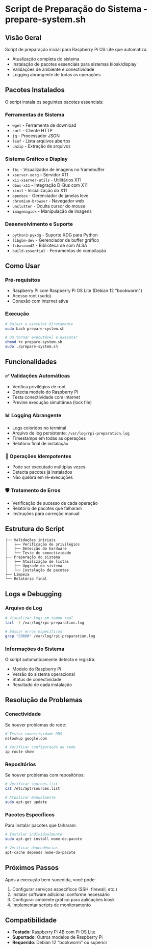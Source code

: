 # Script de Preparação do Sistema - prepare-system.sh

## Visão Geral

Script de preparação inicial para Raspberry Pi OS Lite que automatiza:

- Atualização completa do sistema
- Instalação de pacotes essenciais para sistemas kiosk/display
- Validações de ambiente e conectividade
- Logging abrangente de todas as operações

## Pacotes Instalados

O script instala os seguintes pacotes essenciais:

### Ferramentas de Sistema

- `wget` - Ferramenta de download
- `curl` - Cliente HTTP
- `jq` - Processador JSON
- `lsof` - Lista arquivos abertos
- `unzip` - Extração de arquivos

### Sistema Gráfico e Display

- `fbi` - Visualizador de imagens no framebuffer
- `xserver-xorg` - Servidor X11
- `x11-xserver-utils` - Utilitários X11
- `dbus-x11` - Integração D-Bus com X11
- `xinit` - Inicialização do X11
- `openbox` - Gerenciador de janelas leve
- `chromium-browser` - Navegador web
- `unclutter` - Oculta cursor do mouse
- `imagemagick` - Manipulação de imagens

### Desenvolvimento e Suporte

- `python3-pyxdg` - Suporte XDG para Python
- `libgbm-dev` - Gerenciador de buffer gráfico
- `libasound2` - Biblioteca de som ALSA
- `build-essential` - Ferramentas de compilação

## Como Usar

### Pré-requisitos

- Raspberry Pi com Raspberry Pi OS Lite (Debian 12 "bookworm")
- Acesso root (sudo)
- Conexão com internet ativa

### Execução

```bash
# Baixar e executar diretamente
sudo bash prepare-system.sh

# Ou tornar executável e executar
chmod +x prepare-system.sh
sudo ./prepare-system.sh
```

## Funcionalidades

### ✅ Validações Automáticas

- Verifica privilégios de root
- Detecta modelo do Raspberry Pi
- Testa conectividade com internet
- Previne execução simultânea (lock file)

### 📊 Logging Abrangente

- Logs coloridos no terminal
- Arquivo de log persistente: `/var/log/rpi-preparation.log`
- Timestamps em todas as operações
- Relatório final de instalação

### 🔄 Operações Idempotentes

- Pode ser executado múltiplas vezes
- Detecta pacotes já instalados
- Não quebra em re-execuções

### 🛡️ Tratamento de Erros

- Verificação de sucesso de cada operação
- Relatório de pacotes que falharam
- Instruções para correção manual

## Estrutura do Script

```
├── Validações iniciais
│   ├── Verificação de privilégios
│   ├── Detecção do hardware
│   └── Teste de conectividade
├── Preparação do sistema
│   ├── Atualização de listas
│   ├── Upgrade do sistema
│   └── Instalação de pacotes
├── Limpeza
└── Relatório final
```

## Logs e Debugging

### Arquivo de Log

```bash
# Visualizar logs em tempo real
tail -f /var/log/rpi-preparation.log

# Buscar erros específicos
grep "ERROR" /var/log/rpi-preparation.log
```

### Informações do Sistema

O script automaticamente detecta e registra:

- Modelo do Raspberry Pi
- Versão do sistema operacional
- Status de conectividade
- Resultado de cada instalação

## Resolução de Problemas

### Conectividade

Se houver problemas de rede:

```bash
# Testar conectividade DNS
nslookup google.com

# Verificar configuração de rede
ip route show
```

### Repositórios

Se houver problemas com repositórios:

```bash
# Verificar sources.list
cat /etc/apt/sources.list

# Atualizar manualmente
sudo apt-get update
```

### Pacotes Específicos

Para instalar pacotes que falharam:

```bash
# Instalar individualmente
sudo apt-get install nome-do-pacote

# Verificar dependências
apt-cache depends nome-do-pacote
```

## Próximos Passos

Após a execução bem-sucedida, você pode:

1. Configurar serviços específicos (SSH, firewall, etc.)
2. Instalar software adicional conforme necessário
3. Configurar ambiente gráfico para aplicações kiosk
4. Implementar scripts de monitoramento

## Compatibilidade

- **Testado**: Raspberry Pi 4B com Pi OS Lite
- **Suportado**: Outros modelos de Raspberry Pi
- **Requerido**: Debian 12 "bookworm" ou superior
